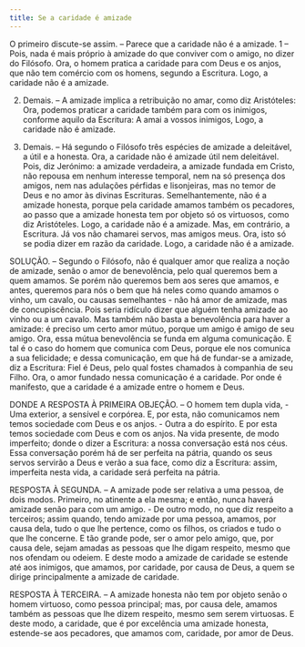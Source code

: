 ```yaml
---
title: Se a caridade é amizade
---
```


O primeiro discute-se assim. – Parece que a caridade não é a amizade.  1 – Pois, nada é mais próprio à amizade do que conviver com o amigo, no dizer do Filósofo. Ora, o homem pratica a caridade para com Deus e os anjos, que não tem comércio com os homens, segundo a Escritura. Logo, a caridade não é a amizade.  

2. Demais. – A amizade implica a retribuição no amar, como diz Aristóteles: Ora, podemos praticar a caridade também para com os inimigos, conforme aquilo da Escritura: A amai a vossos inimigos, Logo, a caridade não é amizade.  

3. Demais. – Há segundo o Filósofo três espécies de amizade a deleitável, a útil e a honesta. Ora, a caridade não é amizade útil nem deleitável. Pois, diz Jerónimo: a amizade verdadeira, a amizade fundada em Cristo, não repousa em nenhum interesse temporal, nem na só presença dos amigos, nem nas adulações pérfidas e lisonjeiras, mas no temor de Deus e no amor às divinas Escrituras. Semelhantemente, não é a amizade honesta, porque pela caridade amamos também os pecadores, ao passo que a amizade honesta tem por objeto só os virtuosos, como diz Aristóteles. Logo, a caridade não é a amizade.  Mas, em contrário, a Escritura. Já vos não chamarei servos, mas amigos meus. Ora, isto só se podia dizer em razão da caridade. Logo, a caridade não é a amizade.  

SOLUÇÃO. – Segundo o Filósofo, não é qualquer amor que realiza a noção de amizade, senão o amor de benevolência, pelo qual queremos bem a quem amamos. Se porém não queremos bem aos seres que amamos, e antes, queremos para nós o bem que há neles como quando amamos o vinho, um cavalo, ou causas semelhantes - não há amor de amizade, mas de concupiscência. Pois seria ridículo dizer que alguém tenha amizade ao vinho ou a um cavalo. Mas também não basta a benevolência para haver a amizade: é preciso um certo amor mútuo, porque um amigo é amigo de seu amigo. Ora, essa mútua benevolência se funda em alguma comunicação. E tal é o caso do homem que comunica com Deus, porque ele nos comunica a sua felicidade; e dessa comunicação, em que há de fundar-se a amizade, diz a Escritura: Fiel é Deus, pelo qual fostes chamados à companhia de seu Filho. Ora, o amor fundado nessa comunicação é a caridade. Por onde é manifesto, que a caridade é a amizade entre o homem e Deus. 

DONDE A RESPOSTA À PRIMEIRA OBJEÇÃO. – O homem tem dupla vida, - Uma exterior, a sensível e corpórea. E, por esta, não comunicamos nem temos sociedade com Deus e os anjos. - Outra a do espírito. E por esta temos sociedade com Deus e com os anjos. Na vida presente, de modo imperfeito; donde o dizer a Escritura: a nossa conversação está nos céus. Essa conversação porém há de ser perfeita na pátria, quando os seus servos servirão a Deus e verão a sua face, como diz a Escritura: assim, imperfeita nesta vida, a caridade será perfeita na pátria.  

RESPOSTA À SEGUNDA. – A amizade pode ser relativa a uma pessoa, de dois modos. Primeiro, no atinente a ela mesma; e então, nunca haverá amizade senão para com um amigo. - De outro modo, no que diz respeito a terceiros; assim quando, tendo amizade por uma pessoa, amamos, por causa dela, tudo o que lhe pertence, como os filhos, os criados e tudo o que lhe concerne. E tão grande pode, ser o amor pelo amigo, que, por causa dele, sejam amadas as pessoas que lhe digam respeito, mesmo que nos ofendam ou odeiem. E deste modo a amizade de caridade se estende até aos inimigos, que amamos, por caridade, por causa de Deus, a quem se dirige principalmente a amizade de caridade.  

RESPOSTA À TERCEIRA. – A amizade honesta não tem por objeto senão o homem virtuoso, como pessoa principal; mas, por causa dele, amamos também as pessoas que lhe dizem respeito, mesmo sem serem virtuosas. E deste modo, a caridade, que é por excelência uma amizade honesta, estende-se aos pecadores, que amamos com, caridade, por amor de Deus.